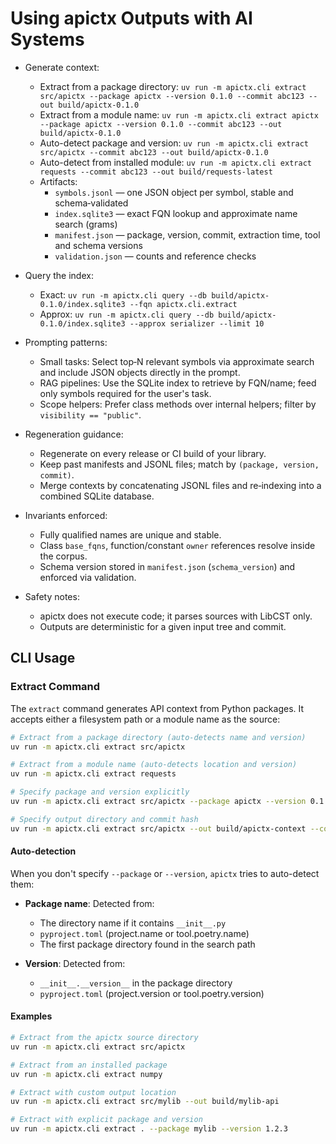 # Using apictx Outputs with AI Systems

- Generate context:
  - Extract from a package directory: `uv run -m apictx.cli extract src/apictx --package apictx --version 0.1.0 --commit abc123 --out build/apictx-0.1.0`
  - Extract from a module name: `uv run -m apictx.cli extract apictx --package apictx --version 0.1.0 --commit abc123 --out build/apictx-0.1.0`
  - Auto-detect package and version: `uv run -m apictx.cli extract src/apictx --commit abc123 --out build/apictx-0.1.0`
  - Auto-detect from installed module: `uv run -m apictx.cli extract requests --commit abc123 --out build/requests-latest`
  - Artifacts:
    - `symbols.jsonl` — one JSON object per symbol, stable and schema‑validated
    - `index.sqlite3` — exact FQN lookup and approximate name search (grams)
    - `manifest.json` — package, version, commit, extraction time, tool and schema versions
    - `validation.json` — counts and reference checks

- Query the index:
  - Exact: `uv run -m apictx.cli query --db build/apictx-0.1.0/index.sqlite3 --fqn apictx.cli.extract`
  - Approx: `uv run -m apictx.cli query --db build/apictx-0.1.0/index.sqlite3 --approx serializer --limit 10`

- Prompting patterns:
  - Small tasks: Select top‑N relevant symbols via approximate search and include JSON objects directly in the prompt.
  - RAG pipelines: Use the SQLite index to retrieve by FQN/name; feed only symbols required for the user's task.
  - Scope helpers: Prefer class methods over internal helpers; filter by `visibility == "public"`.

- Regeneration guidance:
  - Regenerate on every release or CI build of your library.
  - Keep past manifests and JSONL files; match by `(package, version, commit)`.
  - Merge contexts by concatenating JSONL files and re‑indexing into a combined SQLite database.

- Invariants enforced:
  - Fully qualified names are unique and stable.
  - Class `base_fqns`, function/constant `owner` references resolve inside the corpus.
  - Schema version stored in `manifest.json` (`schema_version`) and enforced via validation.

- Safety notes:
  - apictx does not execute code; it parses sources with LibCST only.
  - Outputs are deterministic for a given input tree and commit.

## CLI Usage

### Extract Command

The `extract` command generates API context from Python packages. It accepts either a filesystem path or a module name as the source:

```bash
# Extract from a package directory (auto-detects name and version)
uv run -m apictx.cli extract src/apictx

# Extract from a module name (auto-detects location and version)
uv run -m apictx.cli extract requests

# Specify package and version explicitly
uv run -m apictx.cli extract src/apictx --package apictx --version 0.1.0

# Specify output directory and commit hash
uv run -m apictx.cli extract src/apictx --out build/apictx-context --commit abc123
```

#### Auto-detection

When you don't specify `--package` or `--version`, `apictx` tries to auto-detect them:

- **Package name**: Detected from:
  - The directory name if it contains `__init__.py`
  - `pyproject.toml` (project.name or tool.poetry.name)
  - The first package directory found in the search path
  
- **Version**: Detected from:
  - `__init__.__version__` in the package directory
  - `pyproject.toml` (project.version or tool.poetry.version)

#### Examples

```bash
# Extract from the apictx source directory
uv run -m apictx.cli extract src/apictx

# Extract from an installed package
uv run -m apictx.cli extract numpy

# Extract with custom output location
uv run -m apictx.cli extract src/mylib --out build/mylib-api

# Extract with explicit package and version
uv run -m apictx.cli extract . --package mylib --version 1.2.3
```
